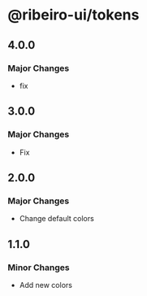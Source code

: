 # @ribeiro-ui/tokens

## 4.0.0

### Major Changes

- fix

## 3.0.0

### Major Changes

- Fix

## 2.0.0

### Major Changes

- Change default colors

## 1.1.0

### Minor Changes

- Add new colors
